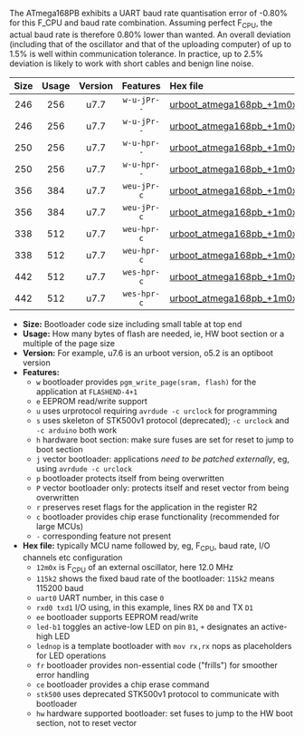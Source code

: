 The ATmega168PB exhibits a UART baud rate quantisation error of -0.80% for this F_CPU and baud rate combination. Assuming perfect F<sub>CPU</sub>, the actual baud rate is therefore 0.80% lower than wanted. An overall deviation (including that of the oscillator and that of the uploading computer) of up to 1.5% is well within communication tolerance. In practice, up to 2.5% deviation is likely to work with short cables and benign line noise.

|Size|Usage|Version|Features|Hex file|
|:-:|:-:|:-:|:-:|:--|
|246|256|u7.7|`w-u-jPr--`|[urboot_atmega168pb_+1m0x_+++1k8_uart0_rxd0_txd1_led+b5.hex](https://raw.githubusercontent.com/stefanrueger/urboot.hex/main/mcus/atmega168pb/external_oscillator/fcpu_+1m0x/br_+++1k8/urboot_atmega168pb_+1m0x_+++1k8_uart0_rxd0_txd1_led+b5.hex)|
|246|256|u7.7|`w-u-jPr--`|[urboot_atmega168pb_+1m0x_+++1k8_uart0_rxd0_txd1_lednop.hex](https://raw.githubusercontent.com/stefanrueger/urboot.hex/main/mcus/atmega168pb/external_oscillator/fcpu_+1m0x/br_+++1k8/urboot_atmega168pb_+1m0x_+++1k8_uart0_rxd0_txd1_lednop.hex)|
|250|256|u7.7|`w-u-hpr--`|[urboot_atmega168pb_+1m0x_+++1k8_uart0_rxd0_txd1_led+b5_fr_hw.hex](https://raw.githubusercontent.com/stefanrueger/urboot.hex/main/mcus/atmega168pb/external_oscillator/fcpu_+1m0x/br_+++1k8/urboot_atmega168pb_+1m0x_+++1k8_uart0_rxd0_txd1_led+b5_fr_hw.hex)|
|250|256|u7.7|`w-u-hpr--`|[urboot_atmega168pb_+1m0x_+++1k8_uart0_rxd0_txd1_lednop_fr_hw.hex](https://raw.githubusercontent.com/stefanrueger/urboot.hex/main/mcus/atmega168pb/external_oscillator/fcpu_+1m0x/br_+++1k8/urboot_atmega168pb_+1m0x_+++1k8_uart0_rxd0_txd1_lednop_fr_hw.hex)|
|356|384|u7.7|`weu-jPr-c`|[urboot_atmega168pb_+1m0x_+++1k8_uart0_rxd0_txd1_ee_led+b5_fr_ce.hex](https://raw.githubusercontent.com/stefanrueger/urboot.hex/main/mcus/atmega168pb/external_oscillator/fcpu_+1m0x/br_+++1k8/urboot_atmega168pb_+1m0x_+++1k8_uart0_rxd0_txd1_ee_led+b5_fr_ce.hex)|
|356|384|u7.7|`weu-jPr-c`|[urboot_atmega168pb_+1m0x_+++1k8_uart0_rxd0_txd1_ee_lednop_fr_ce.hex](https://raw.githubusercontent.com/stefanrueger/urboot.hex/main/mcus/atmega168pb/external_oscillator/fcpu_+1m0x/br_+++1k8/urboot_atmega168pb_+1m0x_+++1k8_uart0_rxd0_txd1_ee_lednop_fr_ce.hex)|
|338|512|u7.7|`weu-hpr-c`|[urboot_atmega168pb_+1m0x_+++1k8_uart0_rxd0_txd1_ee_led+b5_fr_ce_hw.hex](https://raw.githubusercontent.com/stefanrueger/urboot.hex/main/mcus/atmega168pb/external_oscillator/fcpu_+1m0x/br_+++1k8/urboot_atmega168pb_+1m0x_+++1k8_uart0_rxd0_txd1_ee_led+b5_fr_ce_hw.hex)|
|338|512|u7.7|`weu-hpr-c`|[urboot_atmega168pb_+1m0x_+++1k8_uart0_rxd0_txd1_ee_lednop_fr_ce_hw.hex](https://raw.githubusercontent.com/stefanrueger/urboot.hex/main/mcus/atmega168pb/external_oscillator/fcpu_+1m0x/br_+++1k8/urboot_atmega168pb_+1m0x_+++1k8_uart0_rxd0_txd1_ee_lednop_fr_ce_hw.hex)|
|442|512|u7.7|`wes-hpr-c`|[urboot_atmega168pb_+1m0x_+++1k8_uart0_rxd0_txd1_ee_led+b5_fr_ce_stk500_hw.hex](https://raw.githubusercontent.com/stefanrueger/urboot.hex/main/mcus/atmega168pb/external_oscillator/fcpu_+1m0x/br_+++1k8/urboot_atmega168pb_+1m0x_+++1k8_uart0_rxd0_txd1_ee_led+b5_fr_ce_stk500_hw.hex)|
|442|512|u7.7|`wes-hpr-c`|[urboot_atmega168pb_+1m0x_+++1k8_uart0_rxd0_txd1_ee_lednop_fr_ce_stk500_hw.hex](https://raw.githubusercontent.com/stefanrueger/urboot.hex/main/mcus/atmega168pb/external_oscillator/fcpu_+1m0x/br_+++1k8/urboot_atmega168pb_+1m0x_+++1k8_uart0_rxd0_txd1_ee_lednop_fr_ce_stk500_hw.hex)|

- **Size:** Bootloader code size including small table at top end
- **Usage:** How many bytes of flash are needed, ie, HW boot section or a multiple of the page size
- **Version:** For example, u7.6 is an urboot version, o5.2 is an optiboot version
- **Features:**
  + `w` bootloader provides `pgm_write_page(sram, flash)` for the application at `FLASHEND-4+1`
  + `e` EEPROM read/write support
  + `u` uses urprotocol requiring `avrdude -c urclock` for programming
  + `s` uses skeleton of STK500v1 protocol (deprecated); `-c urclock` and `-c arduino` both work
  + `h` hardware boot section: make sure fuses are set for reset to jump to boot section
  + `j` vector bootloader: applications *need to be patched externally*, eg, using `avrdude -c urclock`
  + `p` bootloader protects itself from being overwritten
  + `P` vector bootloader only: protects itself and reset vector from being overwritten
  + `r` preserves reset flags for the application in the register R2
  + `c` bootloader provides chip erase functionality (recommended for large MCUs)
  + `-` corresponding feature not present
- **Hex file:** typically MCU name followed by, eg, F<sub>CPU</sub>, baud rate, I/O channels etc configuration
  + `12m0x` is F<sub>CPU</sub> of an external oscillator, here 12.0 MHz
  + `115k2` shows the fixed baud rate of the bootloader: `115k2` means 115200 baud
  + `uart0` UART number, in this case `0`
  + `rxd0 txd1` I/O using, in this example, lines RX `D0` and TX `D1`
  + `ee` bootloader supports EEPROM read/write
  + `led-b1` toggles an active-low LED on pin `B1`, `+` designates an active-high LED
  + `lednop` is a template bootloader with `mov rx,rx` nops as placeholders for LED operations
  + `fr` bootloader provides non-essential code ("frills") for smoother error handling
  + `ce` bootloader provides a chip erase command
  + `stk500` uses deprecated STK500v1 protocol to communicate with bootloader
  + `hw` hardware supported bootloader: set fuses to jump to the HW boot section, not to reset vector
